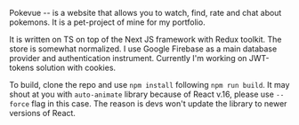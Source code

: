 Pokevue -- is a website that allows you to watch, find, rate and chat about pokemons.
It is a pet-project of mine for my portfolio.

It is written on TS on top of the Next JS framework with Redux toolkit.
The store is somewhat normalized. I use Google Firebase as a main database provider and authentication instrument.
Currently I'm working on JWT-tokens solution with cookies.

To build, clone the repo and use `npm install` following `npm run build`.
It may shout at you with `auto-animate` library because of React v.16, please use `--force` flag in this case.
The reason is devs won't update the library to newer versions of React.
